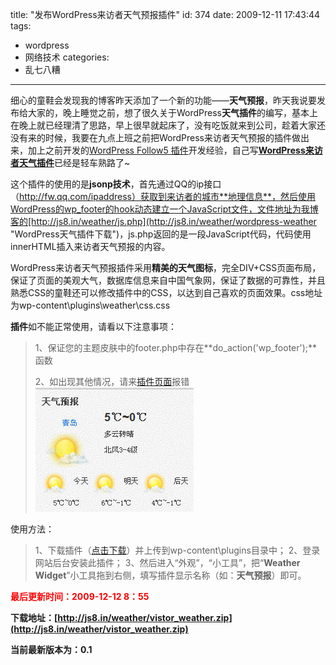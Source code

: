 title: "发布WordPress来访者天气预报插件"
id: 374
date: 2009-12-11 17:43:44
tags:
- wordpress
- 网络技术
categories:
- 乱七八糟
---
细心的童鞋会发现我的博客昨天添加了一个新的功能——**天气预报**，昨天我说要发布给大家的，晚上睡觉之前，想了很久关于WordPress**天气插件**的编写，基本上在晚上就已经理清了思路，早上很早就起床了，没有吃饭就来到公司，趁着大家还没有来的时候，我要在九点上班之前把WordPress来访者天气预报的插件做出来，加上之前开发的[WordPress Follow5 插件](http://js8.in/352.html)开发经验，自己写[**WordPress来访者天气插件**](http://js8.in/wordpress-weather "WordPress天气插件下载")已经是轻车熟路了~

这个插件的使用的是**jsonp技术**，首先通过QQ的ip接口（http://fw.qq.com/ipaddress）获取到来访者的城市**地理信息**，然后使用WordPress的wp_footer的hook动态建立一个JavaScript文件，文件地址为我博客的[http://js8.in/weather/js.php](http://js8.in/weather/wordpress-weather "WordPress天气插件下载")，js.php返回的是一段JavaScript代码，代码使用innerHTML插入来访者天气预报的内容。

WordPress来访者天气预报插件采用**精美的天气图标**，完全DIV+CSS页面布局，保证了页面的美观大气，数据库信息来自中国气象网，保证了数据的可靠性，并且熟悉CSS的童鞋还可以修改插件中的CSS，以达到自己喜欢的页面效果。css地址为wp-content\plugins\weather\css.css

**插件**如不能正常使用，请看以下注意事项：
> 1、保证您的主题皮肤中的footer.php中存在**do_action('wp_footer');**函数
> 
> 2、如出现其他情况，请来[插件页面](http://js8.in/374.html )报错
[![WordPress来访者天气预报插件截图](/uploads/2009/12/screenshot.jpg "WordPress来访者天气预报插件截图")](/uploads/2009/12/screenshot.jpg)

使用方法：
> 1、下载插件（[点击下载](http://js8.in/weather/vistor_weather.zip)）并上传到wp-content\plugins目录中；
> 2、登录网站后台安装此插件；
> 3、然后进入“外观”，“小工具”，把“**Weather Widget**”小工具拖到右侧，填写插件显示名称（如：**天气预报**）即可。

**<span style="overflow-x: hidden; overflow-y: hidden; color: #ff0000;"><strong>最后更新时间：2009-12-12 8：55**</span></strong>

**下载地址：[http://js8.in/weather/vistor_weather.zip](http://js8.in/weather/vistor_weather.zip)**

**当前最新版本为：0.1**